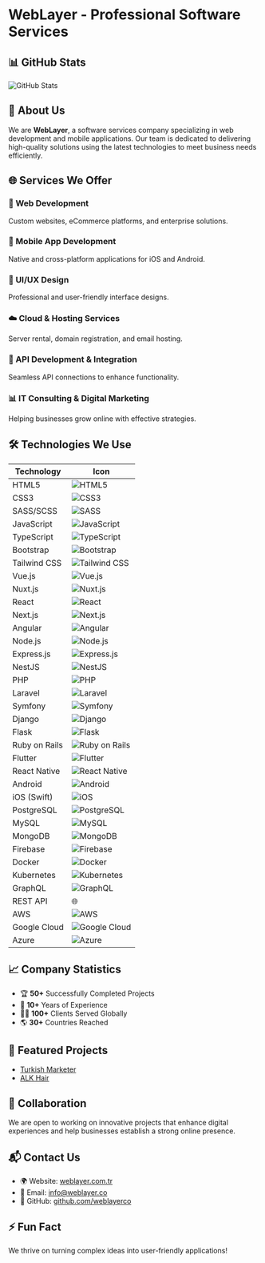 # WebLayer - Professional Software Services

## 📊 GitHub Stats  
![GitHub Stats](https://github-readme-stats-sigma-five.vercel.app/api?username=weblayerco&show_icons=true&theme=radical&count_private=true&include_all_commits=true&hide_border=true)

## 🚀 About Us
We are **WebLayer**, a software services company specializing in web development and mobile applications. Our team is dedicated to delivering high-quality solutions using the latest technologies to meet business needs efficiently.

## 🌐 Services We Offer

### 🔹 Web Development  
 
Custom websites, eCommerce platforms, and enterprise solutions.

### 📱 Mobile App Development  

Native and cross-platform applications for iOS and Android.

### 🎨 UI/UX Design  

Professional and user-friendly interface designs.

### ☁️ Cloud & Hosting Services  

Server rental, domain registration, and email hosting.

### 🔗 API Development & Integration  

Seamless API connections to enhance functionality.

### 📊 IT Consulting & Digital Marketing  

Helping businesses grow online with effective strategies.

## 🛠 Technologies We Use

| Technology  | Icon |
|------------|------|
| HTML5 | ![HTML5](https://img.icons8.com/color/48/000000/html-5.png) |
| CSS3 | ![CSS3](https://img.icons8.com/color/48/000000/css3.png) |
| SASS/SCSS | ![SASS](https://img.icons8.com/color/48/000000/sass.png) |
| JavaScript | ![JavaScript](https://img.icons8.com/color/48/000000/javascript.png) |
| TypeScript | ![TypeScript](https://img.icons8.com/color/48/000000/typescript.png) |
| Bootstrap | ![Bootstrap](https://img.icons8.com/color/48/000000/bootstrap.png) |
| Tailwind CSS | ![Tailwind CSS](https://img.icons8.com/color/48/000000/tailwind_css.png) |
| Vue.js | ![Vue.js](https://img.icons8.com/color/48/000000/vue-js.png) |
| Nuxt.js | ![Nuxt.js](https://img.icons8.com/color/48/000000/nuxt-js.png) |
| React | ![React](https://img.icons8.com/color/48/000000/react-native.png) |
| Next.js | ![Next.js](https://img.icons8.com/ios-filled/50/ffffff/nextjs.png) |
| Angular | ![Angular](https://img.icons8.com/color/48/000000/angularjs.png) |
| Node.js | ![Node.js](https://img.icons8.com/color/48/000000/nodejs.png) |
| Express.js | ![Express.js](https://img.icons8.com/ios-filled/50/000000/express-js.png) |
| NestJS | ![NestJS](https://img.icons8.com/color/48/000000/nestjs.png) |
| PHP | ![PHP](https://img.icons8.com/color/48/000000/php.png) |
| Laravel | ![Laravel](https://laravel.com/img/logomark.min.svg) |
| Symfony | ![Symfony](https://img.icons8.com/ios/50/000000/symfony.png) |
| Django | ![Django](https://img.icons8.com/color/48/000000/django.png) |
| Flask | ![Flask](https://img.icons8.com/ios/50/000000/flask.png) |
| Ruby on Rails | ![Ruby on Rails](https://img.icons8.com/color/48/000000/ruby-programming-language.png) |
| Flutter | ![Flutter](https://img.icons8.com/color/48/000000/flutter.png) |
| React Native | ![React Native](https://img.icons8.com/color/48/000000/react-native.png) |
| Android | ![Android](https://img.icons8.com/color/48/000000/android-os.png) |
| iOS (Swift) | ![iOS](https://img.icons8.com/?size=100&id=79089&format=png&color=000000) |
| PostgreSQL | ![PostgreSQL](https://img.icons8.com/color/48/000000/postgresql.png) |
| MySQL | ![MySQL](https://img.icons8.com/color/48/000000/mysql-logo.png) |
| MongoDB | ![MongoDB](https://img.icons8.com/color/48/000000/mongodb.png) |
| Firebase | ![Firebase](https://img.icons8.com/color/48/000000/firebase.png) |
| Docker | ![Docker](https://img.icons8.com/color/48/000000/docker.png) |
| Kubernetes | ![Kubernetes](https://img.icons8.com/color/48/000000/kubernetes.png) |
| GraphQL | ![GraphQL](https://img.icons8.com/color/48/000000/graphql.png) |
| REST API | 🌐 |
| AWS | ![AWS](https://img.icons8.com/color/48/000000/amazon-web-services.png) |
| Google Cloud | ![Google Cloud](https://img.icons8.com/color/48/000000/google-cloud.png) |
| Azure | ![Azure](https://img.icons8.com/color/48/000000/azure.png) |



## 📈 Company Statistics
- 🏆 **50+** Successfully Completed Projects
- 💼 **10+** Years of Experience
- 👨‍💻 **100+** Clients Served Globally
- 🌎 **30+** Countries Reached

## 🌟 Featured Projects
- [Turkish Marketer](https://turkishmarketer.com/)
- [ALK Hair](https://alk.hair/ar)

## 🤝 Collaboration
We are open to working on innovative projects that enhance digital experiences and help businesses establish a strong online presence.

## 📬 Contact Us
- 🌍 Website: [weblayer.com.tr](https://weblayer.com.tr/)
- 📧 Email: info@weblayer.co
- 🔗 GitHub: [github.com/weblayerco](https://github.com/weblayerco)

## ⚡ Fun Fact
We thrive on turning complex ideas into user-friendly applications!
